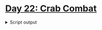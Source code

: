 # [Day 22: Crab Combat](https://adventofcode.com/2020/day/22)

<details><summary>Script output</summary>

```
❯ python .\python\
AoC 2020: day 22 - Crab Combat
Python 3.8.5

Test cases
1.1 pass
2.1 pass

Answers
Part 1: 35397
Part 2: 31120 in 18.785030126571655 seconds
```

</details>
